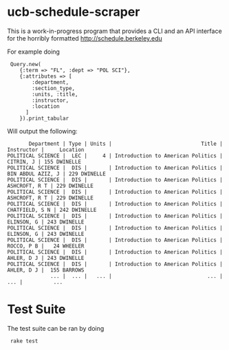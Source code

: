 ucb-schedule-scraper
====================
This is a work-in-progress program that provides a CLI and an API interface 
for the horribly formatted http://schedule.berkeley.edu

For example doing

     Query.new(
        {:term => "FL", :dept => "POL SCI"}, 
        {:attributes => [
            :department, 
            :section_type, 
            :units, :title, 
            :instructor, 
            :location
          ]
        }).print_tabular
     
Will output the following:

           Department | Type | Units |                             Title |        Instructor |     Location
    POLITICAL SCIENCE |  LEC |     4 | Introduction to American Politics |         CITRIN, J | 155 DWINELLE
    POLITICAL SCIENCE |  DIS |       | Introduction to American Politics | BIN ABDUL AZIZ, J | 229 DWINELLE
    POLITICAL SCIENCE |  DIS |       | Introduction to American Politics |     ASHCROFT, R T | 229 DWINELLE
    POLITICAL SCIENCE |  DIS |       | Introduction to American Politics |     ASHCROFT, R T | 229 DWINELLE
    POLITICAL SCIENCE |  DIS |       | Introduction to American Politics |    CHATFIELD, S N | 242 DWINELLE
    POLITICAL SCIENCE |  DIS |       | Introduction to American Politics |        ELINSON, G | 243 DWINELLE
    POLITICAL SCIENCE |  DIS |       | Introduction to American Politics |        ELINSON, G | 243 DWINELLE
    POLITICAL SCIENCE |  DIS |       | Introduction to American Politics |        ROCCO, P B |   24 WHEELER
    POLITICAL SCIENCE |  DIS |       | Introduction to American Politics |        AHLER, D J | 243 DWINELLE
    POLITICAL SCIENCE |  DIS |       | Introduction to American Politics |        AHLER, D J |  155 BARROWS
                  ... |  ... |   ... |                               ... |               ... |          ...
    
    
Test Suite
==========
The test suite can be ran by doing

     rake test
